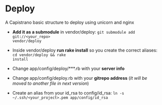 Deploy
======

A Capistrano basic structure to deploy using unicorn and nginx

- **Add it as a submodule** in vendor/deploy: 
<code>git submodule add git://<your_repo> vendor/deploy</code>


- Inside vendor/deploy **run rake install** so you create the correct aliases: <code>cd vendor/deploy && rake install</code>

- Change app/config/deploy/***.rb with your **server info**
- Change app/config/deploy.rb with your **gitrepo address** (_It will be moved to another file in next version_)

- Create an alias from your id_rsa to config/id_rsa: <code>ln -s ~/.ssh/<your_project>.pem app/config/id_rsa</code>
